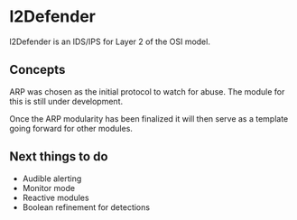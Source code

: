 # l2Defender
l2Defender is an IDS/IPS for Layer 2 of the OSI model.

## Concepts
ARP was chosen as the initial protocol to watch for abuse.  The module for this is still under development.

Once the ARP modularity has been finalized it will then serve as a template going forward for other modules.

## Next things to do
- Audible alerting
- Monitor mode
- Reactive modules
- Boolean refinement for detections
